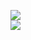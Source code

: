 [![](https://img.shields.io/badge/Made%20With-Github%20Spray-lightgrey.svg?style=for-the-badge&logo=github)](https://github.com/Annihil/github-spray#1981)  
[![](https://i.imgur.com/2DrTn0Z.gif)](https://github.com/Annihil/github-spray)